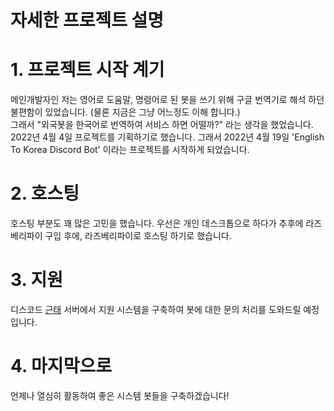 # 자세한 프로젝트 설명

# 1. 프로젝트 시작 계기  

메인개발자인 저는 영어로 도움말, 명령어로 된 봇을 쓰기 위해 구글 번역기로 해석 하던 불편함이 있었습니다. 
(물론 지금은 그냥 어느정도 이해 합니다.)  
그래서 "외국봇을 한국어로 번역하여 서비스 하면 어떨까?" 라는 생각을 했었습니다.  
2022년 4월 4일 프로젝트를 기획하기로 했습니다. 
그래서 2022년 4월 19일 'English To Korea Discord Bot' 이라는 프로젝트를 시작하게 되었습니다. 

# 2. 호스팅  

호스팅 부분도 꽤 많은 고민을 했습니다. 
우선은 개인 데스크톱으로 하다가 추후에 라즈베리파이 구입 후에, 라즈베리파이로 호스팅 하기로 했습니다.  

# 3. 지원  

디스코드 [근태](https://discord.gg/UD9RjwRGYK) 서버에서 지원 시스템을 구축하여 봇에 대한 문의 처리를 도와드릴 예정입니다.

# 4. 마지막으로  

언제나 열심히 활동하여 좋은 시스템 봇들을 구축하겠습니다!
 

